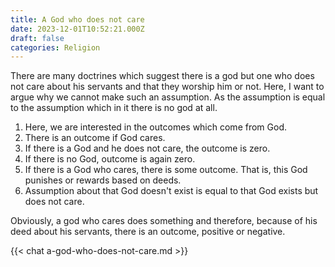 ```yaml
---
title: A God who does not care
date: 2023-12-01T10:52:21.000Z
draft: false
categories: Religion
---
```


There are many doctrines which suggest there is a god but one who does not
care about his servants and that they worship him or not. Here, I want to argue why we cannot make such an assumption. As the assumption is equal to the assumption which in it there is no god at all.

1. Here, we are interested in the outcomes which come from God.
2. There is an outcome if God cares.
3. If there is a God and he does not care, the outcome is zero.
4. If there is no God, outcome is again zero.
5. If there is a God who cares, there is some outcome. That is, this God punishes or rewards based on deeds.
6. Assumption about that God doesn't exist is equal to that God exists but does not care.

Obviously, a god who cares does something and therefore, because of his deed about his servants, there is an outcome, positive or negative.

{{< chat a-god-who-does-not-care.md >}}
